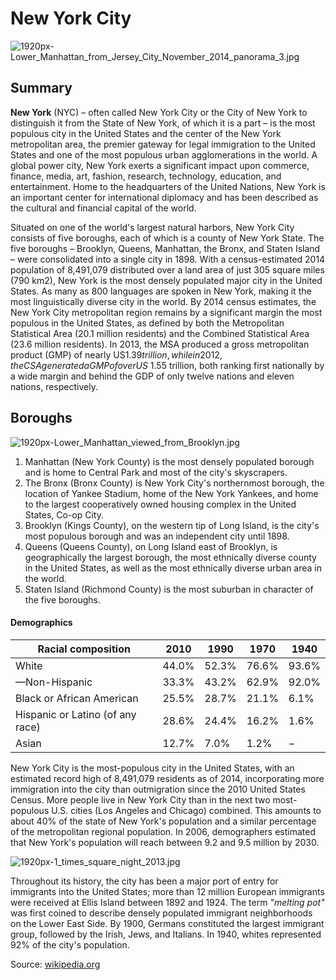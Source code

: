 
# New York City

![1920px-Lower_Manhattan_from_Jersey_City_November_2014_panorama_3.jpg](http://upload.wikimedia.org/wikipedia/commons/thumb/b/b6/Lower_Manhattan_from_Jersey_City_November_2014_panorama_3.jpg/1920px-Lower_Manhattan_from_Jersey_City_November_2014_panorama_3.jpg)

## Summary

**New York** (NYC) – often called New York City or the City of New York to distinguish it from the State of New York, of which it is a part – is the most populous city in the United States and the center of the New York metropolitan area, the premier gateway for legal immigration to the United States and one of the most populous urban agglomerations in the world. A global power city, New York exerts a significant impact upon commerce, finance, media, art, fashion, research, technology, education, and entertainment. Home to the headquarters of the United Nations, New York is an important center for international diplomacy and has been described as the cultural and financial capital of the world.

Situated on one of the world's largest natural harbors, New York City consists of five boroughs, each of which is a county of New York State. The five boroughs – Brooklyn, Queens, Manhattan, the Bronx, and Staten Island – were consolidated into a single city in 1898. With a census-estimated 2014 population of 8,491,079 distributed over a land area of just 305 square miles (790 km2), New York is the most densely populated major city in the United States. As many as 800 languages are spoken in New York, making it the most linguistically diverse city in the world. By 2014 census estimates, the New York City metropolitan region remains by a significant margin the most populous in the United States, as defined by both the Metropolitan Statistical Area (20.1 million residents) and the Combined Statistical Area (23.6 million residents). In 2013, the MSA produced a gross metropolitan product (GMP) of nearly US$1.39 trillion, while in 2012, the CSA generated a GMP of over US$ 1.55 trillion, both ranking first nationally by a wide margin and behind the GDP of only twelve nations and eleven nations, respectively.

## Boroughs

![1920px-Lower_Manhattan_viewed_from_Brooklyn.jpg](http://upload.wikimedia.org/wikipedia/commons/thumb/4/4a/Lower_Manhattan_viewed_from_Brooklyn.jpg/1920px-Lower_Manhattan_viewed_from_Brooklyn.jpg)

1) Manhattan (New York County) is the most densely populated borough and is home to Central Park and most of the city's skyscrapers.<br>
2) The Bronx (Bronx County) is New York City's northernmost borough, the location of Yankee Stadium, home of the New York Yankees, and home to the largest cooperatively owned housing complex in the United States, Co-op City.<br>
3) Brooklyn (Kings County), on the western tip of Long Island, is the city's most populous borough and was an independent city until 1898.<br>
4) Queens (Queens County), on Long Island east of Brooklyn, is geographically the largest borough, the most ethnically diverse county in the United States, as well as the most ethnically diverse urban area in the world.<br>
5) Staten Island (Richmond County) is the most suburban in character of the five boroughs.<br>

#### Demographics

Racial composition | 2010 | 1990 | 1970 | 1940
-------- | -------- | -------- | -------- | -------- |
White | 44.0% | 52.3% | 76.6% | 93.6%
—Non-Hispanic | 33.3% | 43.2% | 62.9% | 92.0%
Black or African American | 25.5% | 28.7% | 21.1% | 6.1%
Hispanic or Latino (of any race) | 28.6% | 24.4% | 16.2% | 1.6%
Asian | 12.7% | 7.0% | 1.2% | −

New York City is the most-populous city in the United States, with an estimated record high of 8,491,079 residents as of 2014, incorporating more immigration into the city than outmigration since the 2010 United States Census. More people live in New York City than in the next two most-populous U.S. cities (Los Angeles and Chicago) combined. This amounts to about 40% of the state of New York's population and a similar percentage of the metropolitan regional population. In 2006, demographers estimated that New York's population will reach between 9.2 and 9.5 million by 2030.

![1920px-1_times_square_night_2013.jpg](http://upload.wikimedia.org/wikipedia/commons/thumb/c/c0/1_times_square_night_2013.jpg/1920px-1_times_square_night_2013.jpg)

Throughout its history, the city has been a major port of entry for immigrants into the United States; more than 12 million European immigrants were received at Ellis Island between 1892 and 1924. The term <span style="font-style: italic;">&quot;melting pot&quot;</span> was first coined to describe densely populated immigrant neighborhoods on the Lower East Side. By 1900, Germans constituted the largest immigrant group, followed by the Irish, Jews, and Italians. In 1940, whites represented 92% of the city's population.

Source: [wikipedia.org](http://en.wikipedia.org/wiki/New_York_City)